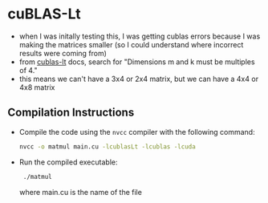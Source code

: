 # cuBLAS-Lt

- when I was initally testing this, I was getting cublas errors because I was making the matrices smaller (so I could understand where incorrect results were coming from)
- from [cublas-lt](https://docs.nvidia.com/cuda/cublas/#cublasltmatmul) docs, search for "Dimensions m and k must be multiples of 4."
- this means we can't have a 3x4 or 2x4 matrix, but we can have a 4x4 or 4x8 matrix

## Compilation Instructions
- Compile the code using the `nvcc` compiler with the following command:
  ```sh
  nvcc -o matmul main.cu -lcublasLt -lcublas -lcuda
  ```
- Run the compiled executable:
  ```sh
   ./matmul
  ```
  where main.cu is the name of the file
